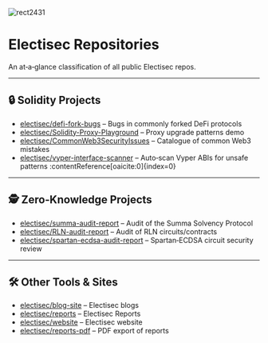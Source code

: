 ![rect2431](https://github.com/user-attachments/assets/65a509e7-2546-4dde-8d94-e13d1095b09e)

# Electisec Repositories

An at‑a‑glance classification of all public Electisec repos.

---

## 🔒 Solidity Projects

- [electisec/defi-fork-bugs](https://github.com/electisec/defi-fork-bugs) – Bugs in commonly forked DeFi protocols  
- [electisec/Solidity-Proxy-Playground](https://github.com/electisec/Solidity-Proxy-Playground) – Proxy upgrade patterns demo  
- [electisec/CommonWeb3SecurityIssues](https://github.com/electisec/CommonWeb3SecurityIssues) – Catalogue of common Web3 mistakes  
- [electisec/vyper-interface-scanner](https://github.com/electisec/vyper-interface-scanner) – Auto‑scan Vyper ABIs for unsafe patterns  :contentReference[oaicite:0]{index=0}

---

## 🕵️ Zero‑Knowledge Projects

- [electisec/summa-audit-report](https://github.com/electisec/summa-audit-report) – Audit of the Summa Solvency Protocol  
- [electisec/RLN-audit-report](https://github.com/electisec/RLN-audit-report) – Audit of RLN circuits/contracts  
- [electisec/spartan-ecdsa-audit-report](https://github.com/electisec/spartan-ecdsa-audit-report) – Spartan‑ECDSA circuit security review  

---

## 🛠️ Other Tools & Sites

- [electisec/blog-site](https://github.com/electisec/blog-site) – Electisec blogs
- [electisec/reports](https://github.com/electisec/reports) – Electisec Reports  
- [electisec/website](https://github.com/electisec/website) – Electisec website
- [electisec/reports-pdf](https://github.com/electisec/reports-pdf) – PDF export of reports  

